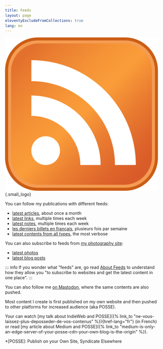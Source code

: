 ```yaml
---
title: Feeds
layout: page
eleventyExcludeFromCollections: true
lang: en
---
```


![Feed logo](/assets/logos/feed.png){.small_logo}

You can follow my publications with different feeds:

- [latest articles](/feeds/articles.xml), about once a month
- [latest links](/feeds/links.xml), multiple times each week
- [latest notes](/feeds/notes.xml), multiple times each week
- [les derniers billets en français](/feeds/billets.xml), plusieurs fois par semaine
- [latest contents from all types](/feeds/all.xml), the most verbose

You can also subscribe to feeds from [my photography site](https://nicolas-hoizey.photo/):

- [latest photos](https://nicolas-hoizey.photo/feeds/photos.xml)
- [latest blog posts](https://nicolas-hoizey.photo/feeds/blog.xml)

::: info
If you wonder what "feeds" are, go read [About Feeds](https://aboutfeeds.com/) to understand how they allow you "to subscribe to websites and get the latest content in one place".
:::

You can also follow me [on Mastodon](https://mamot.fr/@nhoizey), where the same contents are also pushed.

Most content I create is first published on my own website and then pushed to other platforms for increased audience (aka POSSE).

Your can watch [my talk about IndieWeb and POSSE]({% link_to "ne-vous-laissez-plus-deposseder-de-vos-contenus" %}){href-lang="fr"} (in French) or read [my article about Medium and POSSE]({% link_to "medium-is-only-an-edge-server-of-your-posse-cdn-your-own-blog-is-the-origin" %}).

*[POSSE]: Publish on your Own Site, Syndicate Elsewhere
